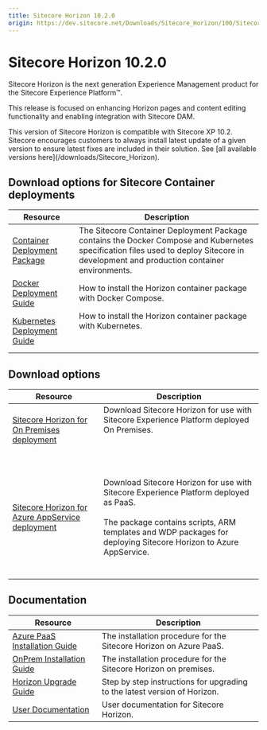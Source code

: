 ```yaml
---
title: Sitecore Horizon 10.2.0
origin: https://dev.sitecore.net/Downloads/Sitecore_Horizon/100/Sitecore_Horizon_1020
---
```


# Sitecore Horizon 10.2.0

Sitecore Horizon is the next generation Experience Management product for the Sitecore Experience Platform™.

This release is focused on enhancing Horizon pages and content editing functionality and enabling integration with Sitecore DAM.

  <Alert variant='warning' mb={4}>
    <AlertIcon />
    This version of Sitecore Horizon is compatible with Sitecore XP 10.2.
  </Alert>
  
  <Alert variant='warning' mb={4}>
    <AlertIcon />
    Sitecore encourages customers to always install latest update of a given version to ensure latest fixes are included in their solution. See [all available versions here](/downloads/Sitecore_Horizon).
  </Alert>
  

## Download options for Sitecore Container deployments

 | Resource | Description |
 | --- | --- |
 | [Container Deployment Package](https://github.com/Sitecore/container-deployment/releases/tag/horizon%2F10.2.0.05608.427) | The Sitecore Container Deployment Package contains the Docker Compose and Kubernetes specification files used to deploy Sitecore in development and production container environments. |
 | [Docker Deployment Guide](https://sitecoredev.azureedge.net/~/media/65BA415892DA4E51B280224543913AEA.ashx?date=20211213T165657) | How to install the Horizon container package with Docker Compose.  <br /> |
 | [Kubernetes Deployment Guide](https://sitecoredev.azureedge.net/~/media/9F9F30A59A554CD4B3EFBCAA418765C7.ashx?date=20211213T164707) | How to install the Horizon container package with Kubernetes.  <br />  <br /><br /> |

## Download options

 | Resource | Description |
 | --- | --- |
 | [Sitecore Horizon for On Premises deployment](https://sitecoredev.azureedge.net/~/media/7BE931D47A4F4B43887F78F8BA80630E.ashx?date=20211103T145340) | Download Sitecore Horizon for use with Sitecore Experience Platform deployed On Premises.  <br />  <br /><br /> |
 | [Sitecore Horizon for Azure AppService deployment](https://sitecoredev.azureedge.net/~/media/AA51D922855444FAB0A8A1DD18C51DCF.ashx?date=20211103T145431) | <br /><br />Download Sitecore Horizon for use with Sitecore Experience Platform deployed as PaaS.<br /><br />The package contains scripts, ARM templates and WDP packages for deploying Sitecore Horizon to Azure AppService.<br /><br />  <br /> |

## Documentation

 | Resource | Description |
 | --- | --- |
 | [Azure PaaS Installation Guide](https://sitecoredev.azureedge.net/~/media/54C08701814642E48030784700AC1449.ashx?date=20211103T180325) | The installation procedure for the Sitecore Horizon on Azure PaaS. |
 | [OnPrem Installation Guide](https://sitecoredev.azureedge.net/~/media/9391D95789784200B5D0D9FDF0688E3E.ashx?date=20220223T152849) | The installation procedure for the Sitecore Horizon on premises. |
 | [Horizon Upgrade Guide](https://sitecoredev.azureedge.net/~/media/EF92B42588D9489BA42EDD697E80B761.ashx?date=20211103T180411) | Step by step instructions for upgrading to the latest version of Horizon. |
 | [User Documentation](https://doc.sitecore.com/users/102/sitecore-experience-platform/en/horizon.html) | User documentation for Sitecore Horizon. |
